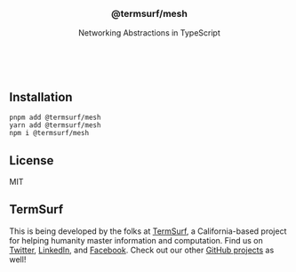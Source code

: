 <br/>
<br/>
<br/>
<br/>
<br/>
<br/>
<br/>

<h3 align='center'>@termsurf/mesh</h3>
<p align='center'>
  Networking Abstractions in TypeScript
</p>

<br/>
<br/>
<br/>

## Installation

```
pnpm add @termsurf/mesh
yarn add @termsurf/mesh
npm i @termsurf/mesh
```

## License

MIT

## TermSurf

This is being developed by the folks at [TermSurf](https://term.surf), a
California-based project for helping humanity master information and
computation. Find us on [Twitter](https://twitter.com/termsurf),
[LinkedIn](https://www.linkedin.com/company/termsurf), and
[Facebook](https://www.facebook.com/termsurf). Check out our other
[GitHub projects](https://github.com/termsurf) as well!
